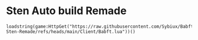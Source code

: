 # Sten Auto build Remade

```
loadstring(game:HttpGet("https://raw.githubusercontent.com/Sybiux/Babft-Sten-Remade/refs/heads/main/Client/Babft.lua"))()
```
